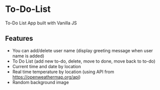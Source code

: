 # To-Do-List
To-Do List App built with Vanilla JS 

## Features
- You can add/delete user name (display greeting message when user name is added)
- To Do List (add new to-do, delete, move to done, move back to to-do)
- Current time and date by location
- Real time temperature by location (using API from https://openweathermap.org/api)
- Random background image